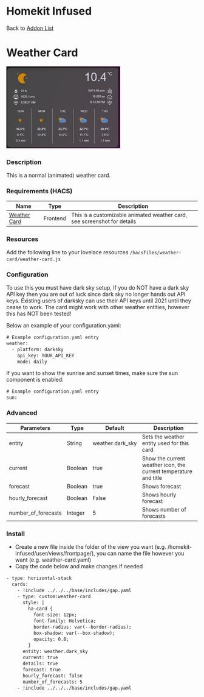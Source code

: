 # Homekit Infused

Back to [Addon List](../addon_list.md)

# Weather Card
![Homekit Infused](../images/weather-card.png)

### Description
This is a normal (animated) weather card.

### Requirements (HACS)
| Name | Type  | Description |
|----------------------------------|-------------|---------------------------------------------------------------------------------------------------------------------------------------------------------------------------------------------------------|
| [Weather Card](https://github.com/bramkragten/weather-card) | Frontend | This is a customizable animated weather card, see screenshot for details |

### Resources
Add the following line to your lovelace resources 
```/hacsfiles/weather-card/weather-card.js```

### Configuration
To use this you must have dark sky setup, If you do NOT have a dark sky API key then you are out of luck since dark sky no longer hands out API keys. Existing users of darksky can use their API keys until 2021 until they cease to work. The card might work with other weather entities, however this has NOT been tested!

Below an example of your configuration.yaml:
```
# Example configuration.yaml entry
weather:
  - platform: darksky
    api_key: YOUR_API_KEY
    mode: daily
```
If you want to show the sunrise and sunset times, make sure the sun component is enabled:
```
# Example configuration.yaml entry
sun:
```

### Advanced
| Parameters | Type | Default | Description |
|----------------------------------|-------------|----------------------------------|----------------------------------------------------------------------------------------------------------------------------------------------------------------------|
| entity | String | weather.dark_sky | Sets the weather entity used for this card |
| current | Boolean | true | Show the current weather icon, the current temperature and title |
| forecast | Boolean | true | Shows forecast |
| hourly_forecast | Boolean | False | Shows hourly forecast |
| number_of_forecasts | Integer | 5 | Shows number of forecasts |


### Install
- Create a new file inside the folder of the view you want (e.g. /homekit-infused/user/views/frontpage/), you can name the file however you want (e.g. weather-card.yaml)
- Copy the code below and make changes if needed

```
- type: horizontal-stack
  cards:
    - !include ../../../base/includes/gap.yaml
    - type: custom:weather-card
      style: |
        ha-card {
          font-size: 12px;
          font-family: Helvetica;
          border-radius: var(--border-radius);
          box-shadow: var(--box-shadow);
          opacity: 0.8;
        }
      entity: weather.dark_sky
      current: true
      details: true
      forecast: true
      hourly_forecast: false
      number_of_forecasts: 5
    - !include ../../../base/includes/gap.yaml
```

